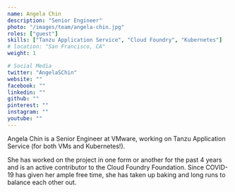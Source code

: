 ```yaml
---
name: Angela Chin
description: "Senior Engineer"
photo: "/images/team/angela-chin.jpg"
roles: ["guest"]
skills: ["Tanzu Application Service", "Cloud Foundry", "Kubernetes"]
# location: "San Francisco, CA"
weight: 1

# Social Media
twitter: "AngelaSChin"
website: ""
facebook: ""
linkedin: ""
github: ""
pinterest: ""
instagram: ""
youtube: ""
---
```


Angela Chin is a Senior Engineer at VMware, working on Tanzu Application Service (for both VMs and Kubernetes!).

She has worked on the project in one form or another for the past 4 years and is an active contributor to the Cloud Foundry Foundation. Since COVID-19 has given her ample free time, she has taken up baking and long runs to balance each other out.

<!--more-->
